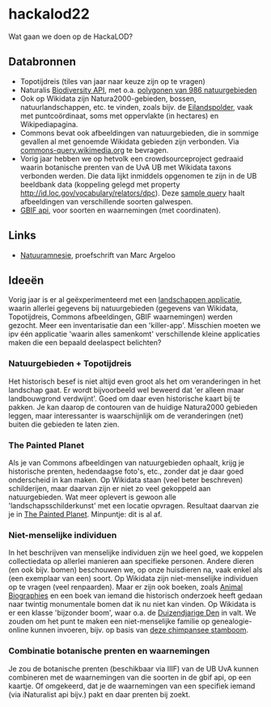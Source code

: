 # hackalod22

Wat gaan we doen op de HackaLOD?

## Databronnen

- Topotijdreis (tiles van jaar naar keuze zijn op te vragen)
- Naturalis [Biodiversity API](https://api.biodiversitydata.nl/), met o.a. [polygonen van 986 natuurgebieden](https://api.biodiversitydata.nl/v2/geo/query/?areaType=Nature&_size=10&_from=0)
- Ook op Wikidata zijn Natura2000-gebieden, bossen, natuurlandschappen, etc. te vinden, zoals bijv. de [Eilandspolder](https://www.wikidata.org/wiki/Q3183833), vaak met puntcoördinaat, soms met oppervlakte (in hectares) en Wikipediapagina.
- Commons bevat ook afbeeldingen van natuurgebieden, die in sommige gevallen al met genoemde Wikidata gebieden zijn verbonden. Via [commons-query.wikimedia.org](https://commons-query.wikimedia.org/) te bevragen.
- Vorig jaar hebben we op hetvolk een crowdsourceproject gedraaid waarin botanische prenten van de UvA UB met Wikidata taxons verbonden werden. Die data lijkt inmiddels opgenomen te zijn in de UB beeldbank data (koppeling gelegd met property <http://id.loc.gov/vocabulary/relators/dpc>). Deze [sample query](https://lod.uba.uva.nl/UB-UVA/-/queries/Botanic-gall-wasps/1) haalt afbeeldingen van verschillende soorten galwespen.
- [GBIF api](https://www.gbif.org/developer/summary), voor soorten en waarnemingen (met coordinaten).


## Links

- [Natuuramnesie](https://www.uu.nl/agenda/promotie-marc-argeloo-hoe-we-vergeten-zijn-hoe-de-natuur-er-vroeger-uitzag), proefschrift van Marc Argeloo


## Ideeën

Vorig jaar is er al geëxperimenteerd met een [landschappen applicatie](https://github.com/mmmenno/landschappen), waarin allerlei gegevens bij natuurgebieden (gegevens van Wikidata, Topotijdreis, Commons afbeeldingen, GBIF waarnemingen) werden gezocht. Meer een inventarisatie dan een 'killer-app'. Misschien moeten we ipv één applicatie 'waarin alles samenkomt' verschillende kleine applicaties maken die een bepaald deelaspect belichten?

### Natuurgebieden + Topotijdreis

Het historisch besef is niet altijd even groot als het om veranderingen in het landschap gaat. Er wordt bijvoorbeeld wel beweerd dat 'er alleen maar landbouwgrond verdwijnt'. Goed om daar even historische kaart bij te pakken. Je kan daarop de contouren van de huidige Natura2000 gebieden leggen, maar interessanter is waarschijnlijk om de veranderingen (net) buiten die gebieden te laten zien.

### The Painted Planet

Als je van Commons afbeeldingen van natuurgebieden ophaalt, krijg je historische prenten, hedendaagse foto's, etc., zonder dat je daar goed onderscheid in kan maken. Op Wikidata staan (veel beter beschreven) schilderijen, maar daarvan zijn er niet zo veel gekoppeld aan natuurgebieden. Wat meer oplevert is gewoon alle 'landschapsschilderkunst' met een locatie opvragen. Resultaat daarvan zie je in [The Painted Planet](https://hicsuntleones.nl/paintedplanet/). Minpuntje: dit is al af.

### Niet-menselijke individuen

In het beschrijven van menselijke individuen zijn we heel goed, we koppelen collectiedata op allerlei manieren aan specifieke personen. Andere dieren (en ook bijv. bomen) beschouwen we, op onze huisdieren na, vaak enkel als (een exemplaar van een) soort. Op Wikidata zijn niet-menselijke individuen op te vragen (veel renpaarden). Maar er zijn ook boeken, zoals [Animal Biographies](https://ugapress.org/book/9780820362182/animal-biographies/) en een boek van iemand die historisch onderzoek heeft gedaan naar twintig monumentale bomen dat ik nu niet kan vinden. Op Wikidata is er een klasse 'bijzonder boom', waar o.a. de [Duizendjarige Den](https://www.wikidata.org/wiki/Q15943299) in valt. We zouden om het punt te maken een niet-menselijke familie op genealogie-online kunnen invoeren, bijv. op basis van [deze chimpansee stamboom](https://shigen.nig.ac.jp/gain/ViewIndividualFamilyTree.do?chim=true&zoo=7).

### Combinatie botanische prenten en waarnemingen

Je zou de botanische prenten (beschikbaar via IIIF) van de UB UvA kunnen combineren met de waarnemingen van die soorten in de gbif api, op een kaartje. Of omgekeerd, dat je de waarnemingen van een specifiek iemand (via iNaturalist api bijv.) pakt en daar prenten bij zoekt.
